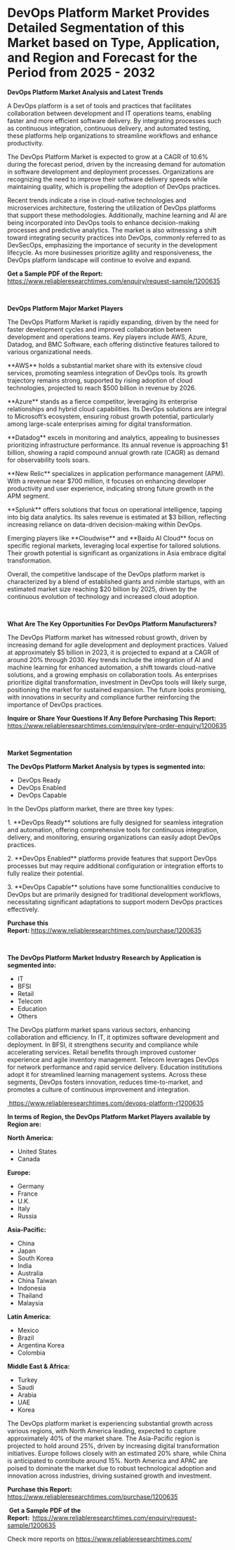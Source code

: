 <p><h1>DevOps Platform Market Provides Detailed Segmentation of this Market based on Type, Application, and Region and Forecast for the Period from 2025 - 2032</h1></p><p><strong>DevOps Platform Market Analysis and Latest Trends</strong></p>
<p><p>A DevOps platform is a set of tools and practices that facilitates collaboration between development and IT operations teams, enabling faster and more efficient software delivery. By integrating processes such as continuous integration, continuous delivery, and automated testing, these platforms help organizations to streamline workflows and enhance productivity.</p><p>The DevOps Platform Market is expected to grow at a CAGR of 10.6% during the forecast period, driven by the increasing demand for automation in software development and deployment processes. Organizations are recognizing the need to improve their software delivery speeds while maintaining quality, which is propelling the adoption of DevOps practices.</p><p>Recent trends indicate a rise in cloud-native technologies and microservices architecture, fostering the utilization of DevOps platforms that support these methodologies. Additionally, machine learning and AI are being incorporated into DevOps tools to enhance decision-making processes and predictive analytics. The market is also witnessing a shift toward integrating security practices into DevOps, commonly referred to as DevSecOps, emphasizing the importance of security in the development lifecycle. As more businesses prioritize agility and responsiveness, the DevOps platform landscape will continue to evolve and expand.</p></p>
<p><strong>Get a Sample PDF of the Report:&nbsp;</strong> <a href="https://www.reliableresearchtimes.com/enquiry/request-sample/1200635?utm_campaign=3585&utm_medium=2&utm_source=Github&utm_content=ia&utm_term=08042025&utm_id=devops-platform">https://www.reliableresearchtimes.com/enquiry/request-sample/1200635</a></p>
<p>&nbsp;</p>
<p><strong>DevOps Platform Major Market Players</strong></p>
<p><p>The DevOps Platform Market is rapidly expanding, driven by the need for faster development cycles and improved collaboration between development and operations teams. Key players include AWS, Azure, Datadog, and BMC Software, each offering distinctive features tailored to various organizational needs.</p><p>**AWS** holds a substantial market share with its extensive cloud services, promoting seamless integration of DevOps tools. Its growth trajectory remains strong, supported by rising adoption of cloud technologies, projected to reach $500 billion in revenue by 2026.</p><p>**Azure** stands as a fierce competitor, leveraging its enterprise relationships and hybrid cloud capabilities. Its DevOps solutions are integral to Microsoft’s ecosystem, ensuring robust growth potential, particularly among large-scale enterprises aiming for digital transformation.</p><p>**Datadog** excels in monitoring and analytics, appealing to businesses prioritizing infrastructure performance. Its annual revenue is approaching $1 billion, showing a rapid compound annual growth rate (CAGR) as demand for observability tools soars.</p><p>**New Relic** specializes in application performance management (APM). With a revenue near $700 million, it focuses on enhancing developer productivity and user experience, indicating strong future growth in the APM segment.</p><p>**Splunk** offers solutions that focus on operational intelligence, tapping into big data analytics. Its sales revenue is estimated at $3 billion, reflecting increasing reliance on data-driven decision-making within DevOps.</p><p>Emerging players like **Cloudwise** and **Baidu AI Cloud** focus on specific regional markets, leveraging local expertise for tailored solutions. Their growth potential is significant as organizations in Asia embrace digital transformation.</p><p>Overall, the competitive landscape of the DevOps platform market is characterized by a blend of established giants and nimble startups, with an estimated market size reaching $20 billion by 2025, driven by the continuous evolution of technology and increased cloud adoption.</p></p>
<p>&nbsp;</p>
<p><strong>What Are The Key Opportunities For DevOps Platform Manufacturers?</strong></p>
<p><p>The DevOps Platform market has witnessed robust growth, driven by increasing demand for agile development and deployment practices. Valued at approximately $5 billion in 2023, it is projected to expand at a CAGR of around 20% through 2030. Key trends include the integration of AI and machine learning for enhanced automation, a shift towards cloud-native solutions, and a growing emphasis on collaboration tools. As enterprises prioritize digital transformation, investment in DevOps tools will likely surge, positioning the market for sustained expansion. The future looks promising, with innovations in security and compliance further reinforcing the importance of DevOps practices.</p></p>
<p><strong>Inquire or Share Your Questions If Any Before Purchasing This Report:</strong> <a href="https://www.reliableresearchtimes.com/enquiry/pre-order-enquiry/1200635?utm_campaign=3585&utm_medium=2&utm_source=Github&utm_content=ia&utm_term=08042025&utm_id=devops-platform">https://www.reliableresearchtimes.com/enquiry/pre-order-enquiry/1200635</a></p>
<p>&nbsp;</p>
<p><strong>Market Segmentation</strong></p>
<p><strong>The DevOps Platform Market Analysis by types is segmented into:</strong></p>
<p><ul><li>DevOps Ready</li><li>DevOps Enabled</li><li>DevOps Capable</li></ul></p>
<p><p>In the DevOps platform market, there are three key types: </p><p>1. **DevOps Ready** solutions are fully designed for seamless integration and automation, offering comprehensive tools for continuous integration, delivery, and monitoring, ensuring organizations can easily adopt DevOps practices.</p><p>2. **DevOps Enabled** platforms provide features that support DevOps processes but may require additional configuration or integration efforts to fully realize their potential.</p><p>3. **DevOps Capable** solutions have some functionalities conducive to DevOps but are primarily designed for traditional development workflows, necessitating significant adaptations to support modern DevOps practices effectively.</p></p>
<p><strong>Purchase this Report:&nbsp;</strong><a href="https://www.reliableresearchtimes.com/purchase/1200635?utm_campaign=3585&utm_medium=2&utm_source=Github&utm_content=ia&utm_term=08042025&utm_id=devops-platform">https://www.reliableresearchtimes.com/purchase/1200635</a></p>
<p>&nbsp;</p>
<p><strong>The DevOps Platform Market Industry Research by Application is segmented into:</strong></p>
<p><ul><li>IT</li><li>BFSI</li><li>Retail</li><li>Telecom</li><li>Education</li><li>Others</li></ul></p>
<p><p>The DevOps platform market spans various sectors, enhancing collaboration and efficiency. In IT, it optimizes software development and deployment. In BFSI, it strengthens security and compliance while accelerating services. Retail benefits through improved customer experience and agile inventory management. Telecom leverages DevOps for network performance and rapid service delivery. Education institutions adopt it for streamlined learning management systems. Across these segments, DevOps fosters innovation, reduces time-to-market, and promotes a culture of continuous improvement and integration.</p></p>
<p><a href="https://www.reliableresearchtimes.com/devops-platform-r1200635?utm_campaign=3585&utm_medium=2&utm_source=Github&utm_content=ia&utm_term=08042025&utm_id=devops-platform">&nbsp;https://www.reliableresearchtimes.com/devops-platform-r1200635</a></p>
<p><strong>In terms of Region, the DevOps Platform Market Players available by Region are:</strong></p>
<p>
    <p> <strong> North America: </strong>
        <ul>
            <li>United States</li>
            <li>Canada</li>
        </ul>
        </p> 
    <p> <strong> Europe: </strong>
        <ul>
            <li>Germany</li>
            <li>France</li>
            <li>U.K.</li>
            <li>Italy</li>
            <li>Russia</li>
        </ul>
        </p> 
    <p> <strong> Asia-Pacific: </strong>
        <ul>
            <li>China</li>
            <li>Japan</li>
            <li>South Korea</li>
            <li>India</li>
            <li>Australia</li>
            <li>China Taiwan</li>
            <li>Indonesia</li>
            <li>Thailand</li>
            <li>Malaysia</li>
        </ul>
        </p> 
    <p> <strong> Latin America: </strong>
        <ul>
            <li>Mexico</li>
            <li>Brazil</li>
            <li>Argentina Korea</li>
            <li>Colombia</li>
        </ul>
        </p> 
    <p> <strong> Middle East & Africa: </strong>
        <ul>
            <li>Turkey</li>
            <li>Saudi</li>
            <li>Arabia</li>
            <li>UAE</li>
            <li>Korea</li>
        </ul>
    </p>
    </p>
<p><p>The DevOps platform market is experiencing substantial growth across various regions, with North America leading, expected to capture approximately 40% of the market share. The Asia-Pacific region is projected to hold around 25%, driven by increasing digital transformation initiatives. Europe follows closely with an estimated 20% share, while China is anticipated to contribute around 15%. North America and APAC are poised to dominate the market due to robust technological adoption and innovation across industries, driving sustained growth and investment.</p></p>
<p><strong>Purchase this Report: </strong><a href="https://www.reliableresearchtimes.com/purchase/1200635?utm_campaign=3585&utm_medium=2&utm_source=Github&utm_content=ia&utm_term=08042025&utm_id=devops-platform">https://www.reliableresearchtimes.com/purchase/1200635</a></p>
<p>&nbsp;<strong>Get a Sample PDF of the Report:&nbsp;&nbsp;</strong><a href="https://www.reliableresearchtimes.com/enquiry/request-sample/1200635?utm_campaign=3585&utm_medium=2&utm_source=Github&utm_content=ia&utm_term=08042025&utm_id=devops-platform">https://www.reliableresearchtimes.com/enquiry/request-sample/1200635</a></p>
<p><strong></strong></p>
<p>Check more reports on <a href="https://www.reliableresearchtimes.com/?utm_campaign=3585&utm_medium=2&utm_source=Github&utm_content=ia&utm_term=08042025&utm_id=devops-platform">https://www.reliableresearchtimes.com/</a></p>